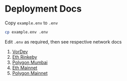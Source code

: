 # Deployment Docs

Copy `example.env` to `.env`

```bash
cp example.env .env
```

Edit `.env` as required, then see respective network docs

1. [VorDev](./vordev/README.md)
2. [Eth Rinkeby](./rinkeby/README.md)
3. [Polygon Mumbai](./polygon_mumbai/README.md)
4. [Eth Mainnet](./mainnet/README.md)
5. [Polygon Mainnet](./polygon/README.md)
